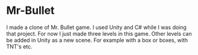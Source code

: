 # Mr-Bullet
I made a clone of Mr. Bullet game. I used Unity and C# while I was doing that project. For now I just made three levels in this game. Other levels can be added in Unity as a new scene. For example with a box or boxes, with TNT's etc.
